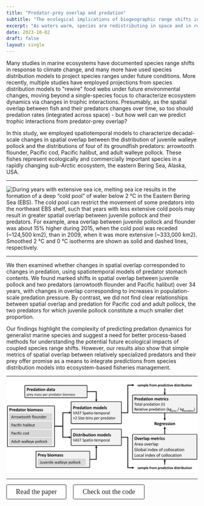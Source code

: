 ```yaml
---
title: "Predator-prey overlap and predation"
subtitle: "The ecological implications of biogeographic range shifts in the Bering Sea"
excerpt: "As waters warm, species are redistributing in space and in relation to one another - but what are the implications of these range shifts for species interactions? In my first thesis chapter (published in the journal *Ecography* in 2022), I used 30+ years of species biomass and stomach contents data to assess whether changes in species distributions in the Bering Sea have altered the extent of spatial overlap between juvenile walleye pollock and their predators, and whether those overlap changes have led to predictable changes in predation on the pollock stock."
date: 2023-10-02
draft: false
layout: single
---
```


<style type="text/css">
.button_custom {
  font-family: "Commissioner";
  font-size: 18px;
  color: #242424;
  border: 1px solid #242424;
  padding: 8px 24px;
  border-radius: 3px;
  background-color: white;
}

.button_custom:hover {
  background-color: #242424;
  color: white;
  border: 1px solid #242424;
  border-radius: 3px;
}
</style>


Many studies in marine ecosystems have documented species range shifts in  response to climate change, and many more have used species distribution models to  project species ranges under future conditions. More recently, multiple studies have employed projections from species distribution models to "rewire" food webs under future environmental changes, moving beyond a single-species focus to characterize ecosystem dynamics via changes in trophic interactions. Presumably, as the spatial overlap between fish and their predators changes over time, so too should predation rates (integrated across space) - but how well can we predict trophic interactions from predator-prey overlap?

In this study, we employed spatiotemporal models to characterize decadal-scale changes in spatial overlap between the distribution of juvenile walleye pollock and the distributions of four of its groundfish predators: arrowtooth flounder, Pacific cod, Pacific halibut, and adult walleye pollock. These fishes represent ecologically and commercially important species in a rapidly changing  sub-Arctic ecosystem, the eastern Bering Sea, Alaska, USA. 

-----------

![During years with extensive sea ice, melting sea ice results in the formation of a deep “cold pool” of water below 2 °C in the Eastern Bering Sea (EBS). The cold pool can restrict the movement of some predators into the northeast EBS shelf, such that years with less extensive cold pools may result in greater spatial overlap between juvenile pollock and their predators. For example, area overlap between juvenile pollock and flounder was about 15% higher during 2015, when the cold pool was receded (~124,500 km2), than in 2009, when it was more extensive (~333,000 km2). Smoothed 2 °C and 0 °C isotherms are shown as solid and dashed lines, respectively.](featured.png)

---------------


We then examined whether changes in spatial overlap corresponded to changes in predation, using spatiotemporal models of predator stomach contents. We found marked shifts in spatial overlap between juvenile pollock and two predators (arrowtooth flounder and Pacific halibut) over 34 years, with changes in overlap corresponding to increases in population-scale predation pressure. By contrast, we did not find clear relationships between spatial overlap and predation for Pacific cod and adult pollock, the two predators for which juvenile  pollock constitute a much smaller diet proportion.

Our findings highlight the complexity of predicting predation dynamics for generalist marine species and suggest a need for better process-based methods for understanding the potential future ecological impacts of coupled species range shifts. However, our results also show that simple metrics of spatial overlap between relatively specialized predators and their prey offer promise as a means to integrate predictions from species distribution models into ecosystem-based fisheries management.

-----------

![For each species of predator, we used VAST (Vector Autoregressive Spatio-Temporal) models to generate annual estimates of spatial overlap with, and predation on, juvenile pollock. Predation is measured annually as both the total biomass of juvenile pollock consumed (in tonnes) by each species of predator across the EBS annually (“total predation”), and as the average biomass of juvenile pollock consumed per biomass of predator (“relative biomass”).](diagram.png)

-----------


<a href="https://onlinelibrary.wiley.com/doi/full/10.1111/ecog.06084"><button class="btn btn-primary button_custom"><i class="fa fa-file"></i> Read the paper</button></a><b>&emsp;</b>
<a href="https://github.com/mcgoodman/Goodman-et-al_2022_Ecography"><button class="btn btn-primary button_custom"><i class="fa fa-code"></i> Check out the code</button></a>
